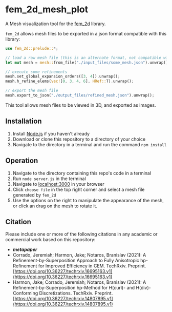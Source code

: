 # fem_2d_mesh_plot

A Mesh visualization tool for the [fem_2d](https://github.com/jeremiah-corrado/fem_2d) library. 

`fem_2d` allows mesh files to be exported in a json format compatible with this library:

```Rust
use fem_2d::prelude::*;

// load a raw mesh file (this is an alternate format, not compatible with this library)
let mut mesh = mesh::from_file("./input_files/some_mesh.json").unwrap();

// execute some refinements
mesh.set_global_expansion_orders([3, 4]).unwrap();
mesh.h_refine_elems(vec![0, 3, 4, 6], HRef::T).unwrap();

// export the mesh file 
mesh.export_to_json("./output_files/refined_mesh.json").unwrap();
```

 This tool allows mesh files to be viewed in 3D, and exported as images.

## Installation

1. Install [Node.js](https://nodejs.org/en/download/) if you haven't already
2. Download or clone this repository to a directory of your choice
3. Navigate to the directory in a terminal and run the command `npm install`

## Operation

1. Navigate to the directory containing this repo's code in a terminal
2. Run `node server.js` in the terminal
3. Navigate to [localhost:3000](http://http://localhost:3000/) in your browser
4. Click `choose file` in the top right corner and select a mesh file generated by `fem_2d`
5. Use the options on the right to manipulate the appearance of the mesh, or click an drag on the mesh to rotate it. 

## Citation

Please include one or more of the following citations in any academic or commercial work based on this repository:

* ***metapaper***
* Corrado, Jeremiah; Harmon, Jake; Notaros, Branislav (2021): A Refinement-by-Superposition Approach to Fully Anisotropic hp-Refinement for Improved Efficiency in CEM. TechRxiv. Preprint. [https://doi.org/10.36227/techrxiv.16695163.v1](https://doi.org/10.36227/techrxiv.16695163.v1)
* Harmon, Jake; Corrado, Jeremiah; Notaros, Branislav (2021): A Refinement-by-Superposition hp-Method for H(curl)- and H(div)-Conforming Discretizations. TechRxiv. Preprint. [https://doi.org/10.36227/techrxiv.14807895.v1](https://doi.org/10.36227/techrxiv.14807895.v1)
